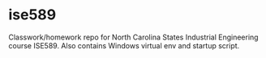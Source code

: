 # ise589
Classwork/homework repo for North Carolina States Industrial Engineering course ISE589. Also contains Windows virtual env and startup script.
